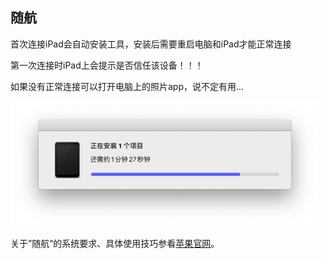 ## 随航

首次连接iPad会自动安装工具，安装后需要重启电脑和iPad才能正常连接

第一次连接时iPad上会提示是否信任该设备！！！

如果没有正常连接可以打开电脑上的照片app，说不定有用...

<img src="images/connect iPad.png" alt="connect iPad" style="zoom:80%;" />

关于”随航“的系统要求、具体使用技巧参看[苹果官网](https://support.apple.com/zh-cn/HT210380)。

